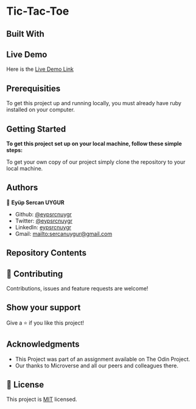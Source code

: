 # Tic-Tac-Toe



## Built With


## Live Demo

Here is the [Live Demo Link]()

## Prerequisities

To get this project up and running locally, you must already have ruby installed on your computer.

## Getting Started

**To get this project set up on your local machine, follow these simple steps:**

To get your own copy of our project simply clone the repository to your local machine.

## Authors

👤 **Eyüp Sercan UYGUR**

-   Github: [@eypsrcnuygr](https://github.com/eypsrcnuygr)
-   Twitter: [@eypsrcnuygr](https://twitter.com/eypsrcnuygr)
-   LinkedIn: [eypsrcnuygr](https://www.linkedin.com/in/eypsrcnuygr/)
-   Gmail: <mailto:sercanuygur@gmail.com>


## Repository Contents


## 🤝 Contributing

Contributions, issues and feature requests are welcome!

## Show your support

Give a ⭐️ if you like this project!

## Acknowledgments

-   This Project was part of an assignment available on The Odin Project.
-   Our thanks to Microverse and all our peers and colleagues there.

## 📝 License

This project is [MIT](lic.url) licensed.
